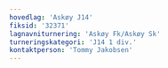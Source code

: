 ```yaml
---
hovedlag: 'Askøy J14'
fiksid: '32371'
lagnavniturnering: 'Askøy Fk/Askøy Sk'
turneringskategori: 'J14 1 div.'
kontaktperson: 'Tommy Jakobsen'
---
```

